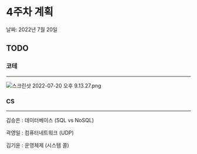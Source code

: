 # 4주차 계획

날짜: 2022년 7월 20일

## TODO

### 코테

---

![스크린샷 2022-07-20 오후 9.13.27.png](4%E1%84%8C%E1%85%AE%E1%84%8E%E1%85%A1%20%E1%84%80%E1%85%A8%E1%84%92%E1%85%AC%E1%86%A8%204ab28afeed48484fab73d2329b04ab39/%25E1%2584%2589%25E1%2585%25B3%25E1%2584%258F%25E1%2585%25B3%25E1%2584%2585%25E1%2585%25B5%25E1%2586%25AB%25E1%2584%2589%25E1%2585%25A3%25E1%2586%25BA_2022-07-20_%25E1%2584%258B%25E1%2585%25A9%25E1%2584%2592%25E1%2585%25AE_9.13.27.png)

### CS

---

김승은 : 데이터베이스 (SQL vs NoSQL)

곽영일 : 컴퓨터네트워크 (UDP) 

김기윤 : 운영체제 (시스템 콜)